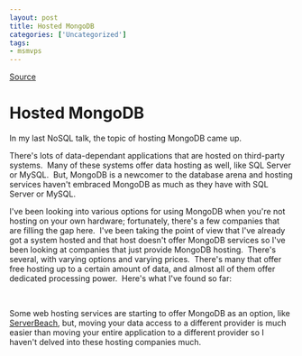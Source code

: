 ```yaml
---
layout: post
title: Hosted MongoDB
categories: ['Uncategorized']
tags:
- msmvps
---
```

[Source](http://blogs.msmvps.com/peterritchie/2011/05/22/hosted-mongodb/ "Permalink to Hosted MongoDB")

# Hosted MongoDB

In my last NoSQL talk, the topic of hosting MongoDB came up.

There's lots of data-dependant applications that are hosted on third-party systems.  Many of these systems offer data hosting as well, like SQL Server or MySQL.  But, MongoDB is a newcomer to the database arena and hosting services haven't embraced MongoDB as much as they have with SQL Server or MySQL.

I've been looking into various options for using MongoDB when you're not hosting on your own hardware; fortunately, there's a few companies that are filling the gap here.  I've been taking the point of view that I've already got a system hosted and that host doesn't offer MongoDB services so I've been looking at companies that just provide MongoDB hosting.  There's several, with varying options and varying prices.  There's many that offer free hosting up to a certain amount of data, and almost all of them offer dedicated processing power.  Here's what I've found so far:

 

Some web hosting services are starting to offer MongoDB as an option, like [ServerBeach][1], but, moving your data access to a different provider is much easier than moving your entire application to a different provider so I haven't delved into these hosting companies much.

[1]: http://www.serverbeach.com/services/software.php#database

